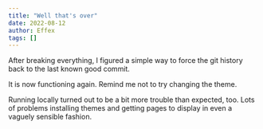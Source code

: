 ```yaml
---
title: "Well that's over"
date: 2022-08-12
author: Effex
tags: []
---
```

After breaking everything, I figured a simple way to force the git history back to the last known good commit.

It is now functioning again. Remind me not to try changing the theme.

Running locally turned out to be a bit more trouble than expected, too. Lots of problems installing themes and getting pages to display in even a vaguely sensible fashion.



